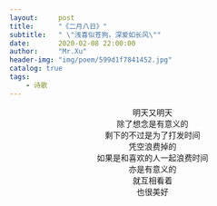 ```yaml
---
layout:     post
title:      "《二月八日》"
subtitle:   " \"浅喜似苍狗，深爱如长风\""
date:       2020-02-08 22:00:00
author:     "Mr.Xu"
header-img: "img/poem/599d1f7841452.jpg"
catalog: true
tags:
    - 诗歌 
---
```


<center>明天又明天</center>



<center>除了想念是有意义的</center>



<center>剩下的不过是为了打发时间</center>



<center>凭空浪费掉的</center>



<center>如果是和喜欢的人一起浪费时间</center>



<center>亦是有意义的</center>



<center>就互相看着</center>



<center>也很美好</center>

